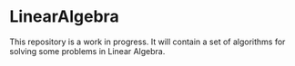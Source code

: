 ﻿# LinearAlgebra

This repository is a work in progress. It will contain a set of algorithms for solving some problems in Linear Algebra.
